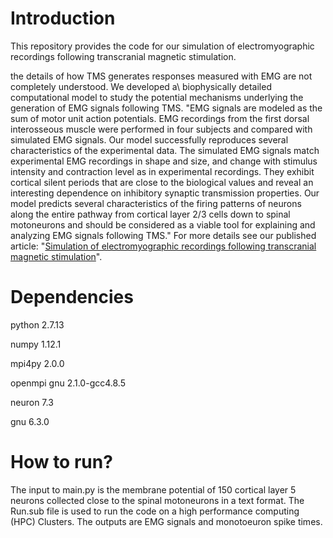 # Introduction
This repository provides the code for our simulation of electromyographic recordings following transcranial magnetic stimulation. 

the details of how TMS generates responses measured with EMG are not completely understood. We developed a\ biophysically detailed computational model to study the potential mechanisms underlying the generation of EMG signals following TMS. "EMG signals are modeled as the sum of motor unit action potentials. EMG recordings from the first dorsal interosseous muscle were performed in four subjects and compared with simulated EMG signals. Our model successfully reproduces several characteristics of the experimental data. The simulated EMG signals match experimental EMG recordings in shape and size, and change with stimulus intensity and contraction level as in experimental recordings. They exhibit cortical silent periods that are close to the biological values and reveal an interesting dependence on inhibitory synaptic transmission properties. Our model predicts several characteristics of the firing patterns of neurons along the entire pathway from cortical layer 2/3 cells down to spinal motoneurons and should be considered as a viable tool for explaining and analyzing EMG signals following TMS." For more details see our published article: "[Simulation of electromyographic recordings following transcranial magnetic stimulation](https://doi.org/10.1152/jn.00626.2017)".

# Dependencies
python 2.7.13 

numpy 1.12.1 

mpi4py 2.0.0

openmpi gnu 2.1.0-gcc4.8.5 

neuron 7.3

gnu 6.3.0

# How to run?
The input to main.py is the membrane potential of 150 cortical layer 5 neurons collected close to the spinal motoneurons in a text format. The Run.sub file is used to run the code on a high performance computing (HPC) Clusters. The outputs are EMG signals and monotoeuron spike times.
